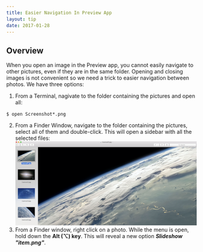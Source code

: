 ```yaml
---
title: Easier Navigation In Preview App
layout: tip
date: 2017-01-28
---
```


## Overview

When you open an image in the Preview app, you cannot easily navigate to other pictures, even if they are in the same folder. Opening and closing images is not convenient so we need a trick to easier navigation between photos. We have three options:

1. From a Terminal, nagivate to the folder containing the pictures and open all:
```
$ open Screenshot*.png
```
2. From a Finder Window, navigate to the folder containing the pictures, select all of them and double-click. This will open a sidebar with all the selected files:
![preview-multiple](/assets/images/tips/multiple-preview.png)
3. From a Finder window, right click on a photo. While the menu is open, hold down the **Alt (⌥) key**. This will reveal a new option **_Slideshow "item.png"_**.
